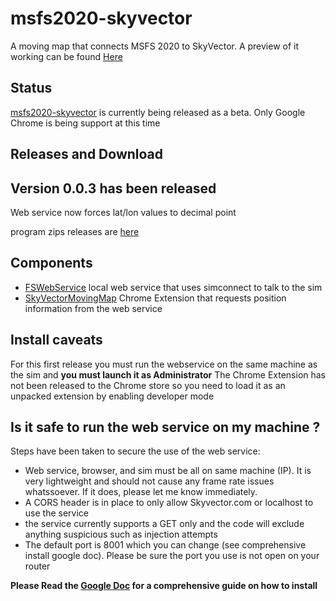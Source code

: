 # msfs2020-skyvector

A moving map that connects MSFS 2020 to SkyVector. A preview of it working can be found [Here](https://youtu.be/mP5gA6EbgHw)

## Status

[msfs2020-skyvector](https://github.com/MoMadenU/msfs2020-skyvector) is currently being released as a beta.
Only Google Chrome is being support at this time  

## Releases and Download

## Version 0.0.3 has been released
Web service now forces lat/lon values to decimal point 

program zips releases are [here](https://github.com/MoMadenU/msfs2020-skyvector/releases)

## Components

* [FSWebService](https://github.com/MoMadenU/msfs2020-skyvector/FSWebService/) local web service that uses simconnect to talk to the sim
* [SkyVectorMovingMap](https://github.com/MoMadenU/msfs2020-skyvector/SkyVectorMovingMap/) Chrome Extension that requests position information from the web service

## Install caveats

For this first release you must run the webservice on the same machine as the sim and **you must launch it as Administrator**
The Chrome Extension has not been released to the Chrome store so you need to load it as an unpacked extension by enabling developer mode

## Is it safe to run the web service on my machine ?

Steps have been taken to secure the use of the web service:
* Web service, browser, and sim must be all on same machine (IP). It is very lightweight and should not cause any frame rate issues whatssoever. If it does, please let me know immediately. 
* A CORS header is in place to only allow Skyvector.com or localhost to use the service
* the service currently supports a GET only and the code will exclude anything suspicious such as injection attempts
* The default port is 8001 which you can change (see comprehensive install google doc). Please be sure the port you use is not open on your router

**Please Read the [Google Doc](https://github.com/MoMadenU/msfs2020-skyvector/blob/main/MSFS%202020%20SkyVector%20Moving%20map.docx)  for a comprehensive guide on how to install**
